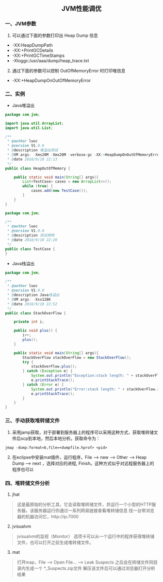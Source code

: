 ## <center>JVM性能调优</center>
### 一、JVM参数
1. 可以通过下面的参数打印出 Heap Dump 信息
 * -XX:HeapDumpPath
 * -XX:+PrintGCDetails
 * -XX:+PrintGCTimeStamps
 * -Xloggc:/usr/aaa/dump/heap_trace.txt

2. 通过下面的参数可以控制 OutOfMemoryError 时打印堆信息
 * -XX:+HeapDumpOnOutOfMemoryError


### 二、实例
* Java堆溢出

```java
package com.jvm;

import java.util.ArrayList;
import java.util.List;

/**
 * @author luoc
 * @version V1.0.0
 * @description 堆溢出测试
 * @VM args: -Xms20M -Xmx20M -verbose:gc -XX:+HeapDumpOnOutOfMemoryError -XX:HeapDumpPath=F:/JVM/dumpfile.hprof -XX:+PrintGCDetails -XX:+PrintGCTimeStamps -Xloggc:F:/JVM/heap_trace.txt
 * @date 2018/9/10 22:13
 */
public class HeapOutOfMemory {

    public static void main(String[] args){
        List<TestCase> cases = new ArrayList<>();
        while (true) {
            cases.add(new TestCase());
        }
    }
}

package com.jvm;

/**
 * @author luoc
 * @version V1.0.0
 * @description 测试用例
 * @date 2018/9/10 22:20
 */
public class TestCase {
}

```

* Java栈溢出

```java
package com.jvm;

/**
 * @author luoc
 * @version V1.0.0
 * @description Java栈溢出
 * @VM args: -Xss128K
 * @date 2018/9/10 22:52
 */
public class StackOverFlow {

    private int i;

    public void plus() {
        i++;
        plus();
    }

    public static void main(String[] args){
        StackOverFlow stackOverFlow = new StackOverFlow();
        try {
            stackOverFlow.plus();
        } catch (Exception e) {
            System.out.println("Exception:stack length: " + stackOverFlow.i);
            e.printStackTrace();
        } catch (Error e) {
            System.out.println("Error:stack length: " + stackOverFlow.i);
            e.printStackTrace();
        }
    }
}

```

### 三、手动获取堆转储文件
1. 采用jamp获取，对于部署到服务器上的程序可以采用这种方式，获取堆转储文件后scp到本地，然后本地分析。获取命令为：
```txt
jmap -dump:format=b,file=<dumpfile.hprof> <pid>
```

2. 在eclipse中安装mat插件，运行程序，File --> new --> Other --> Heap Dump --> next ，选择对应的进程, Finish。这种方式似乎对远程服务器上的程序也可以

### 四、堆转储文件分析
1. jhat
 > 这是最原始的分析工具，它会读取堆转储文件，并运行一个小型的HTTP服务器，该服务器运行你通过一系列网易链接查看堆转储信息
 > 找一台带浏览器的机器访问它，http://ip:7000

2. jvisualvm
 > jvisualvm的监视（Monitor） 选项卡可以从一个运行中的程序获得堆转储文件，也可以打开之前生成堆转储文件。

3. mat
 > 打开map，File --> Open File... --> Leak Suspects
 > 之后会在转储文件同目录内生成一个 *_Suspects.zip文件
 > 解压该文件后可以通过浏览器打开分析结果